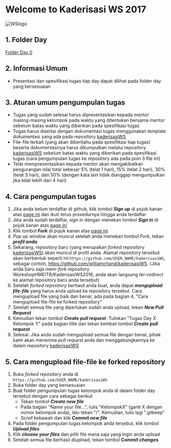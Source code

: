 # Welcome to Kaderisasi WS 2017
![WSlogo](https://avatars0.githubusercontent.com/u/22032588?v=4&s=280)
## 1. Folder Day   
   [Folder Day 0]

## 2. Informasi Umum
  * Presentasi dan spesifikasi tugas tiap day dapat dilihat pada folder day yang bersesuaian
## 3. Aturan umum pengumpulan tugas
  * Tugas yang sudah selesai harus dipresentasikan kepada mentor masing-masing kelompok pada waktu yang ditentukan bersama mentor sebelum batas waktu yang diberikan pada spesifikasi tugas
  * Tugas harus disertai dengan dokumentasi tugas menggunakan template dokumentasi yang ada pada repository [kaderisasiWS]
  * File-file terkait (yang akan diberitahu pada spesifikasi tiap tugas) beserta dokumentasinya harus dikumpulkan melalui repository [kaderisasiWS] sebelum batas waktu yang diberikan pada spesifikasi tugas (cara pengumpulan tugas ke repository ada pada poin 3 file ini)
  * Telat mempresentasikan kepada mentor akan mengakibatkan pengurangan nilai total sebesar 5% (telat 1 hari), 15% (telat 2 hari), 30% (telat 3 hari), dan 50% (dengan kata lain tidak dianggap mengumpulkan jika telat lebih dari 4 hari)
## 4. Cara pengumpulan tugas<br  />
 1. Jika anda belum terdaftar di github, klik tombol ***Sign up*** di pojok kanan atas [page ini](https://github.com/join?source=header-home) dan ikuti terus prosedurnya hingga anda terdaftar
 2. Jika anda sudah terdaftar, *sign in* dengan menekan tombol ***Sign in*** di pojok kanan atas [page ini](https://github.com/login)
 3. Klik tombol ***Fork*** di pojok kanan atas [page ini](https://github.com/WShme2017/kaderisasiWS)
 4. *Pop up window* akan muncul setelah anda menekan tombol *Fork*, tekan ***profil anda***.
 5. Sekarang, *repository* baru (yang merupakan *forked* repository [kaderisasiWS]) akan muncul di profil anda. Alamat repository tersebut akan berbentuk seperti ini:`https://github.com/USER_NAME/kaderisasiWS`, sebagai contoh, https://github.com/williamchand/kaderisasiWS. (Jika anda baru saja mem-*fork* repository WorkshopHMEITB/KaderisasiWS2016, anda akan langsung ter-*redirect* ke alamat repository baru anda tersebut)
 6. Setelah *forked repository* berhasil anda buat, anda dapat ***mengupload file-file*** yang harus anda upload ke repository tersebut. Cara mengupload file yang baik dan benar, ada pada bagian 4, "Cara mengupload file-file ke forked repository"
 7. Setelah semua file yang diperlukan sudah anda upload, tekan ***New Pull Request***
 8. Kemudian tekan tombol ***Create pull request***. Tuliskan "Tugas Day X Kelompok Y" pada bagian title dan tekan kembali tombol ***Create pull request***
 9. Selesai. Jika anda sudah mengupload semua file dengan benar, pihak kami akan menerima *pull request* anda dan menggabungkannya ke dalam repository [kaderisasiWS]
## 5. Cara mengupload file-file ke forked repository
 1. Buka *forked repository* anda di `https://github.com/USER_NAME/kaderisasiWS`
 2. Buka folder day yang bersesuaian
 3. Buat folder pengumpulan tugas kelompok anda di dalam folder day tersebut dengan cara sebagai berikut
     * Tekan tombol ***Create new file***
     * Pada bagian "Name your file...", tulis "KelompokX" (ganti X dengan nomor kelompok anda), lalu tekan "/". Kemudian, tulis lagi ".gitkeep"
     * *Scroll* kebawah dan klik ***Commit new file***
 4. Pada folder pengumpulan tugas kelompok anda tersebut, klik tombol ***Upload files***
 5. Klik ***choose your files*** dan pilih file mana saja yang ingin anda upload
 6. Setelah semua file berhasil diupload, tekan tombol ***Commit changes***
 
[kaderisasiWS]: https://github.com/WShme2017/kaderisasiWS
[Folder Day 0]: https://github.com/WShme2017/kaderisasiWS/tree/master/day%200
